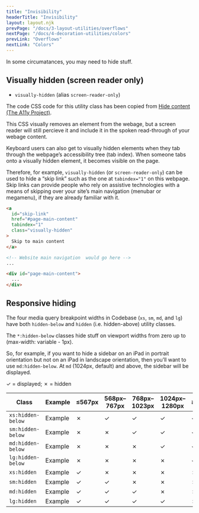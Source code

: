 ```yaml
---
title: "Invisibility"
headerTitle: "Invisibility"
layout: layout.njk
prevPage: "/docs/3-layout-utilities/overflows"
nextPage: "/docs/4-decoration-utilities/colors"
prevLink: "Overflows"
nextLink: "Colors"
---
```


In some circumatances, you may need to hide stuff.

## Visually hidden (screen reader only)

* `visually-hidden` (alias `screen-reader-only`)

The code CSS code for this utility class has been copied from [Hide content (The A11y Project)](https://www.a11yproject.com/posts/2013-01-11-how-to-hide-content/).

This CSS visually removes an element from the webage, but a screen reader will still percieve it and include it in the spoken read-through of your webage content.

Keyboard users can also get to visually hidden elements when they tab through the webpage’s accessibility tree (tab index). When someone tabs onto a visually hidden element, it becomes visible on the page.

Therefore, for example, `visually-hidden` (or `screen-reader-only`) can be used to hide a “skip link” such as the one at `tabindex="1"` on this webpage. Skip links can provide people who rely on assistive technologies with a means of skipping over your site’s main navigation (menubar or megamenu), if they are already familiar with it.

```html
<a
  id="skip-link"
  href="#page-main-content"
  tabindex="1"
  class="visually-hidden"
>
  Skip to main content
</a>

<!-- Website main navigation  would go here -->
...

<div id="page-main-content">
  ...
</div>
```

## Responsive hiding

The four media query breakpoint widths in Codebase (`xs`, `sm`, `md`, and `lg`) have both `hidden-below` and `hidden` (i.e. hidden-above) utility classes.

The `*:hidden-below` classes hide stuff on viewport widths from zero up to (max-width: variable - 1px).

So, for example, if you want to hide a sidebar on an iPad in portrait orientation but not on an iPad in landscape orientation, then you’ll want to use `md:hidden-below`. At `md` (1024px, default) and above, the sidebar will be displayed.

<p class="t-center"> &check; = displayed; &cross; = hidden</p>

<div class="overflow-x mb-2">
<table class="table-compact">
  <thead>
    <tr>
      <th>Class</th>
      <th>Example</th>
      <th>&le;567px</th>
      <th>568px–767px</th>
      <th>768px–1023px</th>
      <th>1024px–1280px</th>
      <th>&ge;1280px</th>
    </tr>
  </thead>
  <tbody>
    <tr class="bt-thick">
      <td><code>xs:hidden-below</code></td>
      <td>
        <div class="xs:hidden-below p-cell bg-green-200">Example</div>
      </td>
      <td>&cross;</td>
      <td>&check;</td>
      <td>&check;</td>
      <td>&check;</td>
      <td>&check;</td>
    </tr>
    <tr>
      <td><code class="t-nowrap">sm:hidden-below</code></td>
      <td>
        <div class="sm:hidden-below p-cell bg-green-200">Example</div>
      </td>
      <td>&cross;</td>
      <td>&cross;</td>
      <td>&check;</td>
      <td>&check;</td>
      <td>&check;</td>
    </tr>
    <tr>
      <td><code class="t-nowrap">md:hidden-below</code></td>
      <td>
        <div class="md:hidden-below p-cell bg-green-200">Example</div>
      </td>
      <td>&cross;</td>
      <td>&cross;</td>
      <td>&cross;</td>
      <td>&check;</td>
      <td>&check;</td>
    </tr>
    <tr>
      <td><code>lg:hidden-below</code></td>
      <td>
        <div class="lg:hidden-below p-cell bg-green-200">Example</div>
      </td>
      <td>&cross;</td>
      <td>&cross;</td>
      <td>&cross;</td>
      <td>&cross;</td>
      <td>&check;</td>
    </tr>
    <tr class="bt-thick">
      <td><code>xs:hidden</code></td>
      <td>
        <div class="xs:hidden p-cell bg-green-200">Example</div>
      </td>
      <td>&check;</td>
      <td>&cross;</td>
      <td>&cross;</td>
      <td>&cross;</td>
      <td>&cross;</td>
    </tr>
    <tr>
      <td><code>sm:hidden</code></td>
      <td>
        <div class="sm:hidden p-cell bg-green-200">Example</div>
      </td>
      <td>&check;</td>
      <td>&check;</td>
      <td>&cross;</td>
      <td>&cross;</td>
      <td>&cross;</td>
    </tr>
    <tr>
      <td><code>md:hidden</code></td>
      <td>
        <div class="md:hidden p-cell bg-green-200">Example</div>
      </td>
      <td>&check;</td>
      <td>&check;</td>
      <td>&check;</td>
      <td>&cross;</td>
      <td>&cross;</td>
    </tr>
    <tr>
      <td><code>lg:hidden</code></td>
      <td>
        <div class="lg:hidden p-cell bg-green-200">Example</div>
      </td>
      <td>&check;</td>
      <td>&check;</td>
      <td>&check;</td>
      <td>&check;</td>
      <td>&cross;</td>
    </tr>
  </tbody>
</table>
</div>